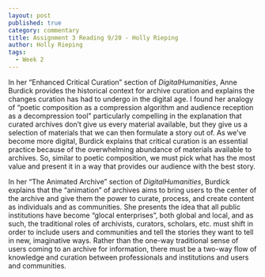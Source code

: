 ```yaml
---
layout: post
published: true
category: commentary
title: Assignment 3 Reading 9/20 - Holly Rieping
author: Holly Rieping
tags:
  - Week 2
---
```

In her “Enhanced Critical Curation” section of _DigitalHumanities_, Anne Burdick provides the historical context for archive curation and explains the changes curation has had to undergo in the digital age. I found her analogy of “poetic composition as a compression algorithm and audience reception as a decompression tool” particularly compelling in the explanation that curated archives don’t give us every material available, but they give us a selection of materials that we can then formulate a story out of. As we’ve become more digital, Burdick explains that critical curation is an essential practice because of the overwhelming abundance of materials available to archives. So, similar to poetic composition, we must pick what has the most value and present it in a way that provides our audience with the best story. 

In her “The Animated Archive” section of _DigitalHumanities_, Burdick explains that the “animation” of archives aims to bring users to the center of the archive and give them the power to curate, process, and create content as individuals and as communities. She presents the idea that all public institutions have become “glocal enterprises”, both global and local, and as such, the traditional roles of archivists, curators, scholars, etc. must shift in order to include users and communities and tell the stories they want to tell in new, imaginative ways. Rather than the one-way traditional sense of users coming to an archive for information, there must be a two-way flow of knowledge and curation between professionals and institutions and users and communities. 